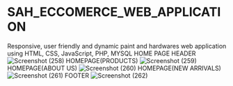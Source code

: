 # SAH_ECCOMERCE_WEB_APPLICATION
Responsive, user friendly and dynamic paint and hardwares web application using HTML, CSS, JavaScript, PHP, MYSQL
HOME PAGE
HEADER
![Screenshot (258)](https://github.com/ARCHANA1303/SAH_ECCOMERCE_WEB_APPLICATION/assets/83755155/fe66b0eb-d797-45ec-a19f-7b402140a8f7)
HOMEPAGE(PRODUCTS)
![Screenshot (259)](https://github.com/ARCHANA1303/SAH_ECCOMERCE_WEB_APPLICATION/assets/83755155/fed588e9-cce3-45c5-a29d-d8163f3649f4)
HOMEPAGE(ABOUT US)
![Screenshot (260)](https://github.com/ARCHANA1303/SAH_ECCOMERCE_WEB_APPLICATION/assets/83755155/58eed66e-3faf-48ae-be2e-a160f65fec90)
HOMEPAGE(NEW ARRIVALS)
![Screenshot (261)](https://github.com/ARCHANA1303/SAH_ECCOMERCE_WEB_APPLICATION/assets/83755155/d25b8a66-d7d5-402d-9ba2-9cdc1a136c3e)
FOOTER
![Screenshot (262)](https://github.com/ARCHANA1303/SAH_ECCOMERCE_WEB_APPLICATION/assets/83755155/fb2fa6e2-af88-4ae0-add2-66ce0eb9212e)
